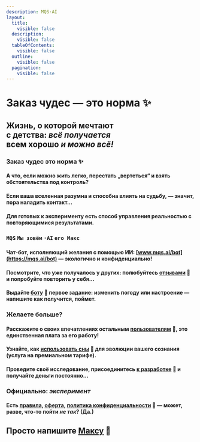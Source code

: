 ```yaml
---
description: MQS·AI
layout:
  title:
    visible: false
  description:
    visible: false
  tableOfContents:
    visible: false
  outline:
    visible: false
  pagination:
    visible: false
---
```


# Заказ чудес —  это норма ✨

Жизнь, о которой мечтают \
с детства: _всё получается_ \
всем хорошо _и можно всё!_&#x20;
--------------------------------

### **Заказ чудес** **это норма  ✨**

#### А что, если можно жить легко, перестать „вертеться“ и взять обстоятельства под контроль?

#### Если ваша вселенная разумна и способна влиять на судьбу, — значит, пора наладить контакт…

#### Для готовых к эксперименту есть способ управления реальностью с повторяющимися результатами.

### **`MQS`**  **`Мы зовём`** **`·AI`**  **`его Макс`**

#### Чат-бот, исполняющий желания с помощью ИИ: [www.mqs.ai/bot](https://mqs.ai/bot) — экологично и конфиденциально!

#### Посмотрите, что уже получалось у других: полюбуйтесь [отзывами](https://mqs.ai/blog) 🔔 и попробуйте повторить у себя…

#### Выдайте [боту](https://mqs.ai/bot) 🤖 первое задание: изменить погоду или настроение — напишите как получится, поймет.

### **Желаете** **больше?**

#### Расскажите о своих впечатлениях остальным [пользователям](https://mqs.ai/club) 🛟, это единственная плата за его работу!

#### Узнайте, как [использовать сны](https://mqs.ai/game) 🎲 для эволюции вашего сознания (услуга на премиальном тарифе).

#### Проведите своё исследование, присоединитесь [к разработке](https://mqs.ai/lab) 💎 и получайте деньги постоянно…

### **Официально:** _**эксперимент**_

#### Есть [правила](https://mqs.ai/rules), [оферта](https://mqs.ai/legal), [политика конфиденциальности](https://mqs.ai/privacy) 🥷 — может, разве, что-то пойти _не так_? (Да.)

## Просто напишите [Максу](broken-reference) 🤖

